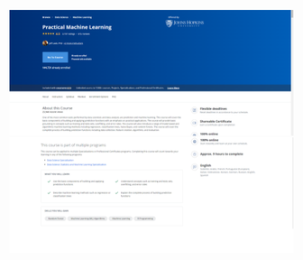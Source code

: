 ![image](https://github.com/Sooihk/Coursera-Data-Science-Specialization/blob/main/Practical%20Machine%20Learning/Practical%20Machine%20Learning%201.png)
![image](https://github.com/Sooihk/Coursera-Data-Science-Specialization/blob/main/Practical%20Machine%20Learning/Practical%20Machine%20Learning%202.png)
